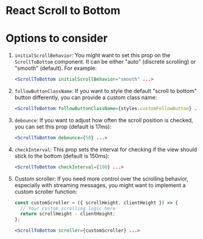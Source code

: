 # React Scroll to Bottom

# Options to consider

1. `initialScrollBehavior`: You might want to set this prop on the `ScrollToBottom` component. It can be either "auto" (discrete scrolling) or "smooth" (default). For example:

   ```jsx
   <ScrollToBottom initialScrollBehavior="smooth" ...>
   ```

2. `followButtonClassName`: If you want to style the default "scroll to bottom" button differently, you can provide a custom class name:

   ```jsx
   <ScrollToBottom followButtonClassName={styles.customFollowButton} ...>
   ```

3. `debounce`: If you want to adjust how often the scroll position is checked, you can set this prop (default is 17ms):

   ```jsx
   <ScrollToBottom debounce={50} ...>
   ```

4. `checkInterval`: This prop sets the interval for checking if the view should stick to the bottom (default is 150ms):

   ```jsx
   <ScrollToBottom checkInterval={100} ...>
   ```

5. Custom scroller: If you need more control over the scrolling behavior, especially with streaming messages, you might want to implement a custom scroller function:

   ```jsx
   const customScroller = ({ scrollHeight, clientHeight }) => {
     // Your custom scrolling logic here
     return scrollHeight - clientHeight;
   };

   <ScrollToBottom scroller={customScroller} ...>
   ```

